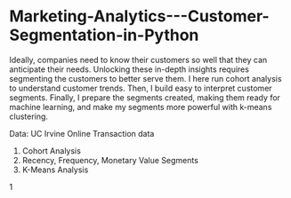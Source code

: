 # Marketing-Analytics---Customer-Segmentation-in-Python

Ideally, companies need to know their customers so well that they can anticipate their needs. Unlocking these in-depth insights requires segmenting the customers to better serve them. I here run cohort analysis to understand customer trends. Then, I build easy to interpret customer segments. Finally, I prepare the segments created, making them ready for machine learning, and make my segments more powerful with k-means clustering.

Data: UC Irvine Online Transaction data
1. Cohort Analysis
2. Recency, Frequency, Monetary Value Segments
3. K-Means Analysis

1
